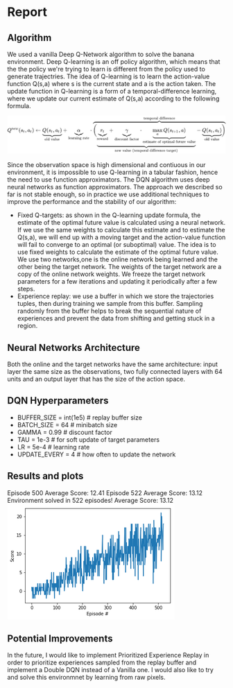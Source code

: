 # Report
## Algorithm
We used a vanilla Deep Q-Network algorithm to solve the banana environment.
Deep Q-learning is an off policy algorithm, which means that the the policy we're trying to learn is different from the policy used to generate trajectries.
The idea of Q-learning is to learn the action-value function Q(s,a) where s is the current state and a is the action taken. The update function in Q-learning
is a form of a temporal-difference learning, where we update our current estimate of Q(s,a) according to the following formula.

![alt-text](https://github.com/AhmedGharbi96/Navigation_with_DQN/blob/main/q_learning_formula.png)

Since the observation space is high dimensional and contiuous in our environment, it is impossible to use Q-learning in a tabular fashion, hence the need to use 
function approximators. The DQN algorithm uses deep neural networks as function approximators. The approach we described so far is not stable enough, so in practice
we use additional techniques to improve the performance and the stability of our algorithm:
* Fixed Q-targets:  as shown in the Q-learning update formula, the estimate of the optimal future value is calculated using a neural network. If we use the same 
  weights to calculate this estimate and to estimate the Q(s,a), we will end up with a moving target and the action-value function will fail to converge to 
  an optimal (or suboptimal) value. The idea is to use fixed weights to calculate the estimate of the optimal future value. We use two networks,one is the online
  network being learned and the other being the target network. The weights of the target network are a copy of the online network weights.
  We freeze the target network parameters for a few iterations and updating it periodically after a few steps.
 * Experience replay: we use a buffer in which we store the trajectories tuples, then during training we sample from this buffer. Sampling randomly from the buffer
   helps to break the sequential nature of experiences and prevent the data from shifting and getting stuck in a region. 
   
## Neural Networks Architecture
Both the online and the target networks have the same architecture: input layer the same size as the observations, two fully connected layers with 64 units 
and an output layer that has the size of the action space. 

## DQN Hyperparameters
* BUFFER_SIZE = int(1e5)  # replay buffer size
* BATCH_SIZE = 64         # minibatch size
* GAMMA = 0.99            # discount factor
* TAU = 1e-3              # for soft update of target parameters
* LR = 5e-4               # learning rate 
* UPDATE_EVERY = 4        # how often to update the network

## Results and plots
Episode 500	Average Score: 12.41
Episode 522	Average Score: 13.12
Environment solved in 522 episodes!	Average Score: 13.12
![alt-text](https://github.com/AhmedGharbi96/Navigation_with_DQN/blob/main/DQN_project.png)

## Potential Improvements
In the future, I would like to implement Prioritized Experience Replay in order to prioritize experiences sampled from the replay buffer and implement a Double DQN
instead of a Vanilla one. I would also like to try and solve this environmnet by learning from raw pixels.
